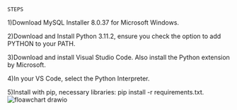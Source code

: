 	STEPS

1)Download MySQL Installer 8.0.37 for Microsoft Windows.

2)Download and Install Python 3.11.2, ensure you check the option to add PYTHON to your PATH.

3)Download and install Visual Studio Code. Also install the Python extension by Microsoft.

4)In your VS Code, select the Python Interpreter.

5)Install with pip, necessary libraries: pip install -r requirements.txt.
![floawchart drawio](https://github.com/georginio2000/databases2024_team122/assets/104021377/f1cf8291-71eb-4705-bc60-12aa4ebbda05)
